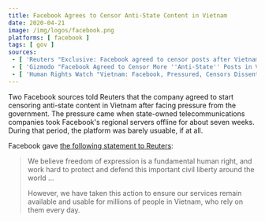 ```yaml
---
title: Facebook Agrees to Censor Anti-State Content in Vietnam
date: 2020-04-21
image: /img/logos/facebook.png
platforms: [ facebook ]
tags: [ gov ]
sources:
 - [ 'Reuters "Exclusive: Facebook agreed to censor posts after Vietnam slowed traffic - sources" by James Pearson (21 Apr 2020)', 'https://archive.vn/fwUxl' ]
 - [ 'Gizmodo "Facebook Agreed to Censor More ''Anti-State'' Posts in Vietnam After State Telcos Tanked Its Traffic" by Tom McKay (22 Apr 2020)', 'https://archive.vn/sRXhl' ]
 - [ 'Human Rights Watch "Vietnam: Facebook, Pressured, Censors Dissent" (23 Apr 2020)', 'https://archive.vn/Ur7Us' ]
---
```


Two Facebook sources told Reuters that the company agreed to start censoring anti-state content in Vietnam after facing pressure from the government.
The pressure came when state-owned telecommunications companies took Facebook's regional servers offline for about seven weeks.
During that period, the platform was barely usuable, if at all.

Facebook gave [the following statement to Reuters](https://archive.vn/fwUxl#selection-599.0-603.150):
> We believe freedom of expression is a fundamental human right, and work hard
> to protect and defend this important civil liberty around the world ...
>
> However, we have taken this action to ensure our services remain available
> and usable for millions of people in Vietnam, who rely on them every day.
